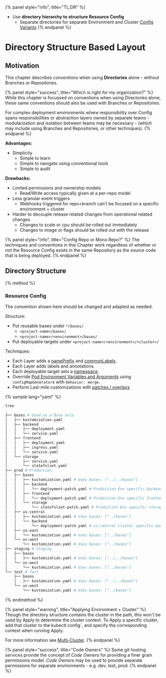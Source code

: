 {% panel style="info", title="TL;DR" %}
- Use **directory hierarchy to structure Resource Config**
  - Separate directories for separate Environment and Cluster [Config Variants](../app_customization/bases_and_variants.md)
{% endpanel %}

# Directory Structure Based Layout

## Motivation

This chapter describes *conventions* when using **Directories** alone - without Branches or Repositories.

{% panel style="success", title="Which is right for my organization?" %}
While this chapter is focussed on conventions when using Directories alone, these same conventions should
also be used with Branches or Repositories.

For complex deployment environments where responsibility over Config spans responsibilities or abstraction
layers owned by separate teams - modularization and isolation between teams may be necessary -
(which may include using Branches and Repositories, or other techniques).
{% endpanel %}


**Advantages:**

- Simplicity
  - Simple to learn
  - Simple to navigate using conventional tools
  - Simple to audit

**Drawbacks:**

- Limited permissions and ownership models
  - Read/Write access typically given at a per-repo model
- Less granular event triggers
  - Webhooks triggered for repo+branch can't be focused on a specific environment + cluster
- Harder to decouple release related changes from operational related changes
  - Changes to scale or cpu should be rolled out immediately
  - Changes to image or flags should be rolled out with the release

{% panel style="info", title="Config Repo or Mono Repo?" %}
The techniques and conventions in this Chapter work regardless of whether or not the Resource Config
exists in the same Repository as the source code that is being deployed.
{% endpanel %}

## Directory Structure

{% method %}

### Resource Config

The convention shown here should be changed and adapted as needed.

Structure:

- Put reusable bases under `*/bases/`
  - `<project-name>/bases/`
  - `<project-name>/<environment>/bases/`
- Put deployable targets under `<project-name>/<environment>/<cluster>/`

Techniques:
 
- Each Layer adds a [namePrefix](../app_management/namespaces_and_names.md#setting-a-name-prefix-or-suffix-for-all-resources) and [commonLabels](../app_management/labels_and_annotations.md#setting-labels-for-all-resources).
- Each Layer adds labels and annotations.
- Each deployable target sets a [namespace](../app_management/namespaces_and_names.md#setting-the-namespace-for-all-resources).
- Override [Pod Environment Variables and Arguments](../app_customization/customizing_pod_templates.md) using `configMapGenerator`s with `behavior: merge`.
- Perform Last-mile customizations with [patches / overlays](../app_customization/customizing_arbitrary_fields.md)

{% sample lang="yaml" %}

```bash
tree
.
├── bases # Used as a Base only
│   ├── kustomization.yaml
│   ├── backend
│   │   ├── deployment.yaml
│   │   └── service.yaml
│   ├── frontend
│   │   ├── deployment.yaml
│   │   ├── ingress.yaml
│   │   └── service.yaml
│   └── storage
│       ├── service.yaml
│       └── statefulset.yaml
├── prod # Production
│   ├── bases 
│   │   ├── kustomization.yaml # Uses bases: ["../../bases"]
│   │   ├── backend
│   │   │   └── deployment-patch.yaml # Production Env specific backend overrides
│   │   ├── frontend
│   │   │   └── deployment-patch.yaml # Production Env specific frontend overrides
│   │   └── storage
│   │       └── statefulset-patch.yaml # Production Env specific storage overrides
│   ├── us-central
│   │   ├── kustomization.yaml # Uses bases: ["../bases"]
│   │   └── backend
│   │       └── deployment-patch.yaml # us-central cluster specific backend overrides
│   ├── us-east 
│   │   └── kustomization.yaml # Uses bases: ["../bases"]
│   └── us-west 
│       └── kustomization.yaml # Uses bases: ["../bases"]
├── staging # Staging
│   ├── bases 
│   │   ├── kustomization.yaml # Uses bases: ["../../bases"]
│   └── us-west 
│       └── kustomization.yaml # Uses bases: ["../bases"]
└── test # Test
    ├── bases 
    │   ├── kustomization.yaml # Uses bases: ["../../bases"]
    └── us-west 
        └── kustomization.yaml # Uses bases: ["../bases"]
```

{% endmethod %}

{% panel style="warning", title="Applying Environment + Cluster" %}
Though the directory structure contains the cluster in the path, this won't be used by
Apply to determine the cluster context.  To Apply a specific cluster, add that cluster to the 
kubectl config`, and specify the corresponding context when running Apply.

For more information see [Multi-Cluster](accessing_multiple_clusters.md).
{% endpanel %}

{% panel style="success", title="Code Owners" %}
Some git hosting services provide the concept of *Code Owners* for providing a finer grain permissions model.
*Code Owners* may be used to provide separate permissions for separate environments - e.g. dev, test, prod.
{% endpanel %}